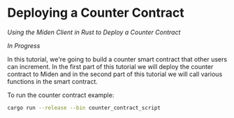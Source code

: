 # Deploying a Counter Contract

*Using the Miden Client in Rust to Deploy a Counter Contract*

*In Progress*


In this tutorial, we're going to build a counter smart contract that other users can increment. In the first part of this tutorial we will deploy the counter contract to Miden and in the second part of this tutorial we will call various functions in the smart contract.


To run the counter contract example:
```bash
cargo run --release --bin counter_contract_script
```

